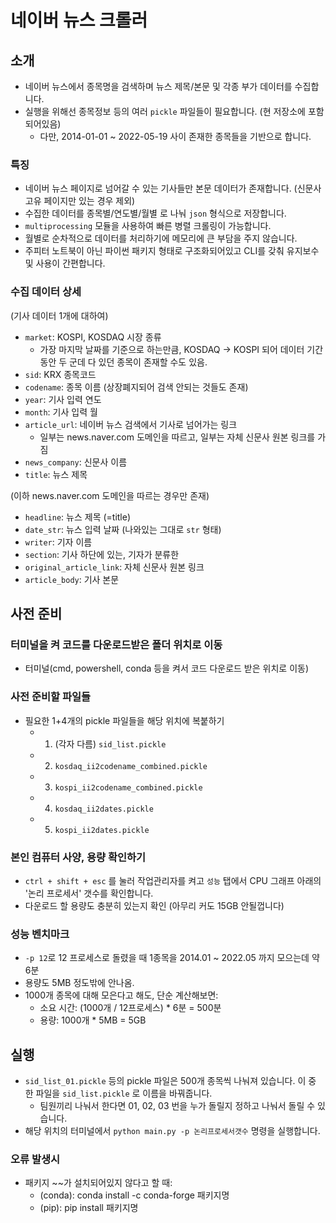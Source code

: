 # 네이버 뉴스 크롤러

## 소개

- 네이버 뉴스에서 종목명을 검색하며 뉴스 제목/본문 및 각종 부가 데이터를 수집합니다. 
- 실행을 위해선 종목정보 등의 여러 `pickle` 파일들이 필요합니다. (현 저장소에 포함되어있음)
    - 다만, 2014-01-01 ~ 2022-05-19 사이 존재한 종목들을 기반으로 합니다.

### 특징

- 네이버 뉴스 페이지로 넘어갈 수 있는 기사들만 본문 데이터가 존재합니다. (신문사 고유 페이지만 있는 경우 제외)
- 수집한 데이터를 종목별/연도별/월별 로 나눠 `json` 형식으로 저장합니다. 
- `multiprocessing` 모듈을 사용하여 빠른 병렬 크롤링이 가능합니다. 
- 월별로 순차적으로 데이터를 처리하기에 메모리에 큰 부담을 주지 않습니다. 
- 주피터 노트북이 아닌 파이썬 패키지 형태로 구조화되어있고 CLI를 갖춰 유지보수 및 사용이 간편합니다. 

### 수집 데이터 상세

(기사 데이터 1개에 대하여)
- `market`: KOSPI, KOSDAQ 시장 종류
    - 가장 마지막 날짜를 기준으로 하는만큼, KOSDAQ -> KOSPI 되어 데이터 기간 동안 두 군데 다 있던 종목이 존재할 수도 있음.
- `sid`: KRX 종목코드
- `codename`: 종목 이름 (상장폐지되어 검색 안되는 것들도 존재)
- `year`: 기사 입력 연도
- `month`: 기사 입력 월
- `article_url`: 네이버 뉴스 검색에서 기사로 넘어가는 링크
    - 일부는 news.naver.com 도메인을 따르고, 일부는 자체 신문사 원본 링크를 가짐
- `news_company`: 신문사 이름
- `title`: 뉴스 제목

(이하 news.naver.com 도메인을 따르는 경우만 존재)
- `headline`: 뉴스 제목 (=title)
- `date_str`: 뉴스 입력 날짜 (나와있는 그대로 `str` 형태)
- `writer`: 기자 이름
- `section`: 기사 하단에 있는, 기자가 분류한 
- `original_article_link`: 자체 신문사 원본 링크
- `article_body`: 기사 본문

## 사전 준비

### 터미널을 켜 코드를 다운로드받은 폴더 위치로 이동

- 터미널(cmd, powershell, conda 등을 켜서 코드 다운로드 받은 위치로 이동)

### 사전 준비할 파일들

- 필요한 1+4개의 pickle 파일들을 해당 위치에 복붙하기
    - 1. (각자 다름) `sid_list.pickle`
    - 2. `kosdaq_ii2codename_combined.pickle`
    - 3. `kospi_ii2codename_combined.pickle`
    - 4. `kosdaq_ii2dates.pickle`
    - 5. `kospi_ii2dates.pickle`

### 본인 컴퓨터 사양, 용량 확인하기

- `ctrl + shift + esc` 를 눌러 작업관리자를 켜고 `성능` 탭에서 CPU 그래프 아래의 '논리 프로세서' 갯수를 확인합니다.
- 다운로드 할 용량도 충분히 있는지 확인 (아무리 커도 15GB 안될껍니다)

### 성능 벤치마크
- `-p 12`로 12 프로세스로 돌렸을 때 1종목을 2014.01 ~ 2022.05 까지 모으는데 약 6분 
- 용량도 5MB 정도밖에 안나옴. 
- 1000개 종목에 대해 모은다고 해도, 단순 계산해보면:
    - 소요 시간: (1000개 / 12프로세스) * 6분 = 500분
    - 용량: 1000개 * 5MB = 5GB

## 실행

- `sid_list_01.pickle` 등의 pickle 파일은 500개 종목씩 나눠져 있습니다. 이 중 한 파일을 `sid_list.pickle` 로 이름을 바꿔줍니다. 
    - 팀원끼리 나눠서 한다면 01, 02, 03 번을 누가 돌릴지 정하고 나눠서 돌릴 수 있습니다. 
- 해당 위치의 터미널에서 `python main.py -p 논리프로세서갯수` 명령을 실행합니다. 

### 오류 발생시

- 패키지 ~~가 설치되어있지 않다고 할 때:
    - (conda): conda install -c conda-forge 패키지명
    - (pip): pip install 패키지명
